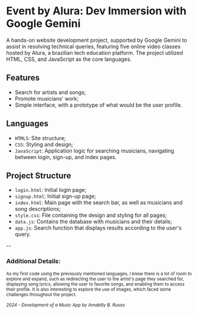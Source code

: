 # Event by Alura: Dev Immersion with Google Gemini
A hands-on website development project, supported by Google Gemini to assist in resolving technical queries, featuring five online video classes hosted by Alura, a brazilian tech education platform. The project utilized HTML, CSS, and JavaScript as the core languages.

## Features
- Search for artists and songs;
- Promote musicians' work;
- Simple interface, with a prototype of what would be the user profile.

## Languages
- `HTML5`: Site structure;
- `CSS`: Styling and design;
- `JavaScript`: Application logic for searching musicians, navigating between login, sign-up, and index pages.

## Project Structure
- `login.html`: Initial login page;
- `signup.html`: Initial sign-up page;
- `index.html`: Main page with the search bar, as well as musicians and song descriptions;
- `style.css`: File containing the design and styling for all pages;
- `data.js`: Contains the database with musicians and their details;
- `app.js`: Search function that displays results according to the user's query.

--

### Additional Details:
<small>As my first code using the previously mentioned languages, I know there is a lot of room to explore and expand, such as redirecting the user to the artist's page they searched for, displaying song lyrics, allowing the user to favorite songs, and enabling them to access their profile. It is also interesting to explore the use of images, which faced some challenges throughout the project.

*2024 - Development of a Music App by Amabilly B. Russo*
